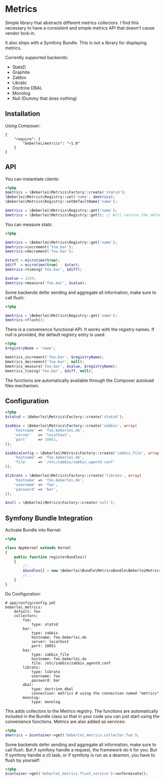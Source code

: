 # Metrics

Simple library that abstracts different metrics collectors. I find this necessary
to have a consistent and simple metrics API that doesn't cause vendor lock-in.

It also ships with a Symfony Bundle. This is not a library for displaying metrics.

Currently supported backends:

* StatsD
* Graphite
* Zabbix
* Librato
* Doctrine DBAL
* Monolog
* Null (Dummy that does nothing)

## Installation

Using Composer:

    {
        "require": {
            "beberlei/metrics": "~1.0"
        }
    }

## API

You can instantiate clients:

```php
<?php
$metrics = \Beberlei\Metrics\Factory::create('statsd');
\Beberlei\Metrics\Registry::set('name', $metrics);
\Beberlei\Metrics\Registry::setDefaultName('name');

$metrics = \Beberlei\Metrics\Registry::get('name');
$metrics = \Beberlei\Metrics\Registry::get(); // Will returns the default metrics
```

You can measure stats:

```php
<?php

$metrics = \Beberlei\Metrics\Registry::get('name');
$metrics->increment('foo.bar');
$metrics->decrement('foo.bar');

$start = microtime(true);
$diff  = microtime(true) - $start;
$metrics->timing('foo.bar', $diff);

$value = 1234;
$metrics->measure('foo.bar', $value);
```

Some backends defer sending and aggregate all information, make sure
to call flush:

```php
<?php

$metrics = \Beberlei\Metrics\Registry::get('name');
$metrics->flush();
```

There is a convenience functional API. It works with
the registry names. If null is provided, the default registry entry is used.

```php
<?php
$registryName = 'name';

bmetrics_increment('foo.bar', $registryName);
bmetrics_decrement('foo.bar', null);
bmetrics_measure('foo.bar', $value, $registryName);
bmetrics_timing('foo.bar', $diff, null);
```

The functions are automatically available through the Composer autoload files mechanism.

## Configuration

```php
<?php
$statsd = \Beberlei\Metrics\Factory::create('statsd');

$zabbix = \Beberlei\Metrics\Factory::create('zabbix', array(
    'hostname' => 'foo.beberlei.de',
    'server'   => 'localhost',
    'port'     => 10051,
));

$zabbixConfig = \Beberlei\Metrics\Factory::create('zabbix_file', array(
    'hostname' => 'foo.beberlei.de',
    'file'     => '/etc/zabbix/zabbix_agentd.conf'
));

$librato = \Beberlei\Metrics\Factory::create('librato', array(
    'hostname' => 'foo.beberlei.de',
    'username' => 'foo',
    'password' => 'bar',
));

$null = \Beberlei\Metrics\Factory::create('null');
```

## Symfony Bundle Integration

Activate Bundle into Kernel:

```php
<?php

class AppKernel extends Kernel
{
    public function registerBundles()
    {
        //..
        $bundles[] = new \Beberlei\Bundle\MetricsBundle\BeberleiMetricsBundle();
        //..
    }
}
```

Do Configuration:

    # app/config/config.yml
    beberlei_metrics:
        default: foo
        collectors:
            foo:
                type: statsd
            bar:
                type: zabbix
                hostname: foo.beberlei.de
                server: localhost
                port: 10051
            baz:
                type: zabbix_file
                hostname: foo.beberlei.de
                file: /etc/zabbix/zabbix_agentd.conf
            librato:
                type: librato
                username: foo
                password: bar
            dbal:
                type: doctrine_dbal
                connection: metrics # using the connection named "metrics"
            monolog:
                type: monolog

This adds collectors to the Metrics registry. The functions are automatically included
in the Bundle class so that in your code you can just start using the convenience functions.
Metrics are also added as services:

```php
<?php
$metrics = $container->get('beberlei_metrics.collector.foo');
```

Some backends defer sending and aggregate all information, make sure
to call flush. But if symfony handle a request, the framework do it for you.
But if symfony handle a cli task, or if symfony is run as a deamon, you have to
flush by yourself:

```php
<?php
$container->get('beberlei_metrics.flush_service')->onTerminate();
```
